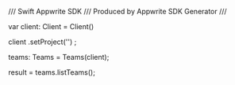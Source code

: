 /// Swift Appwrite SDK
/// Produced by Appwrite SDK Generator
///

var client: Client = Client()

client
    .setProject('')
;

teams: Teams =  Teams(client);

result = teams.listTeams();
